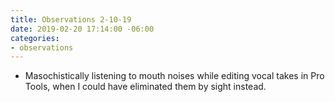 ```yaml
---
title: Observations 2-10-19
date: 2019-02-20 17:14:00 -06:00
categories:
- observations
---
```


- Masochistically listening to mouth noises while editing vocal takes in Pro Tools, when I could have eliminated them by sight instead.